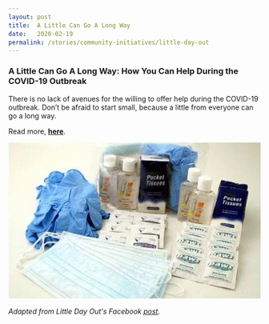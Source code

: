 ```yaml
---
layout: post
title:  A Little Can Go A Long Way
date:   2020-02-19
permalink: /stories/community-initiatives/little-day-out
---
```


### A Little Can Go A Long Way: How You Can Help During the COVID-19 Outbreak

There is no lack of avenues for the willing to offer help during the COVID-19 outbreak. Don’t be afraid to start small, because a little from everyone can go a long way.

Read more, **[here](https://www.littledayout.com/2020/02/17/a-little-can-go-a-long-ways-to-offer-help-during-the-covid-19-outbreak/)**.

![Image from ItsRainingRaincoats Facebook](/images/stories/ldo.jpg)

_Adapted from Little Day Out's Facebook [post](https://www.facebook.com/littledayout.sg/posts/1602543789884774)._
